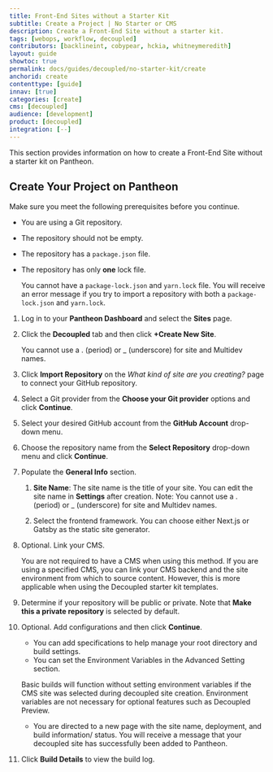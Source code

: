 ```yaml
---
title: Front-End Sites without a Starter Kit
subtitle: Create a Project | No Starter or CMS
description: Create a Front-End Site without a starter kit.
tags: [webops, workflow, decoupled]
contributors: [backlineint, cobypear, hckia, whitneymeredith]
layout: guide
showtoc: true
permalink: docs/guides/decoupled/no-starter-kit/create
anchorid: create
contenttype: [guide]
innav: [true]
categories: [create]
cms: [decoupled]
audience: [development]
product: [decoupled]
integration: [--]
---
```


This section provides information on how to create a Front-End Site without a starter kit on Pantheon.

## Create Your Project on Pantheon

Make sure you meet the following prerequisites before you continue.

* You are using a Git repository.

* The repository should not be empty.

* The repository has a `package.json` file.

* The repository has only **one** lock file.

    <Alert title="Note"  type="info" >

    You cannot have a `package-lock.json` and `yarn.lock` file. You will receive an error message if you try to import a repository with both a `package-lock.json` and `yarn.lock`.

    </Alert>


1. Log in to your **Pantheon Dashboard** and select the **Sites** page.

1. Click the **Decoupled** tab and then click **+Create New Site**.

    <Alert title="Note"  type="info" >

    You cannot use a . (period) or _ (underscore) for site and Multidev names.

    </Alert>

1. Click **Import Repository** on the _What kind of site are you creating?_ page to connect your GitHub repository.

1. Select a Git provider from the **Choose your Git provider** options and click **Continue**.

1. Select your desired GitHub account from the **GitHub Account** drop-down menu.

1. Choose the repository name from the **Select Repository** drop-down menu and click **Continue**.

1. Populate the **General Info** section.

    1. **Site Name**: The site name is the title of your site. You can edit the site name in **Settings** after creation. Note: You cannot use a . (period) or _ (underscore) for site and Multidev names.

    1. Select the frontend framework. You can choose either Next.js or Gatsby as the static site generator.

1. Optional. Link your CMS.

    <Alert title="Note"  type="info" >

    You are not required to have a CMS when using this method. If you are using a specified CMS, you can link your CMS backend and the site environment from which to source content. However, this is more applicable when using the Decoupled starter kit templates.

    </Alert>

1. Determine if your repository will be public or private. Note that **Make this a private repository** is selected by default.

1. Optional. Add configurations and then click **Continue**.

    * You can add specifications to help manage your root directory and build settings.
    * You can set the Environment Variables in the Advanced Setting section.

    <Alert title="Note"  type="info" >

     Basic builds will function without setting environment variables if the CMS site was selected during decoupled site creation. Environment variables are not necessary for optional features such as Decoupled Preview.

     </Alert>

    - You are directed to a new page with the site name, deployment, and build information/ status. You will receive a message that your decoupled site has successfully been added to Pantheon.

1. Click **Build Details** to view the build log.